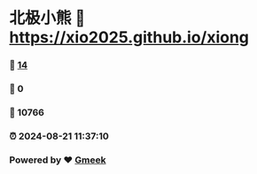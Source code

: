 # 北极小熊 :link: https://xio2025.github.io/xiong 
### :page_facing_up: [14](https://xio2025.github.io/xiong/tag.html) 
### :speech_balloon: 0 
### :hibiscus: 10766 
### :alarm_clock: 2024-08-21 11:37:10 
### Powered by :heart: [Gmeek](https://github.com/Meekdai/Gmeek)
